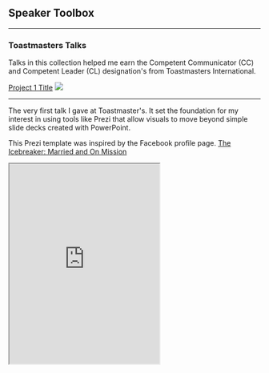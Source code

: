 ## Speaker Toolbox

---

### Toastmasters Talks 
Talks in this collection helped me earn the Competent Communicator (CC) and Competent Leader (CL) designation's from Toastmasters International.

[Project 1 Title](/sample_page)
<img src="images/dummy_thumbnail.jpg?raw=true"/>

---
The very first talk I gave at Toastmaster's. It set the foundation for my interest in using tools like Prezi that allow visuals to move beyond simple slide decks created with PowerPoint.

This Prezi template was inspired by the Facebook profile page.
[The Icebreaker: Married and On Mission](https://prezi.com/view/Y3v5PLSmfUrcStZXNj0w/)
<iframe allowfullscreen="1" height="400" mozallowfullscreen="1" src="https://prezi.com/view/Y3v5PLSmfUrcStZXNj0w/embed"/>

---
[Super Green Egg Cups](https://prezi.com/view/FlFa7QiHCkqoku3xkWUf)
<iframe allowfullscreen="1" height="400" mozallowfullscreen="1" src="https://prezi.com/view/FlFa7QiHCkqoku3xkWUf/embed"/>

---

### Curriculum Pathways Samples

- [Zero Downtime Releases](http://example.com/)
- [Project 2 Title](http://example.com/)
- [Project 3 Title](http://example.com/)
- [Project 4 Title](http://example.com/)
- [Project 5 Title](http://example.com/)

---




---
<p style="font-size:11px">Page template forked from <a href="https://github.com/evanca/quick-portfolio">evanca</a></p>
<!-- Remove above link if you don't want to attibute -->
